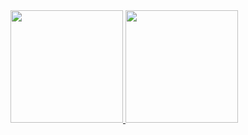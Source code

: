 <div>
<a href="https://github.com/m-paveglio">
<img height="180em" src="https://github-readme-stats.vercel.app/api/top-langs/?m-paveglio&layout=compact&langs_count=7&theme=dracula"/>
<img height="180em" src="https://github-readme-stats.vercel.app/api?m-paveglio&show_icons=true&theme=dracula&include_all_commits=true&count_private=true"/>
</div>
